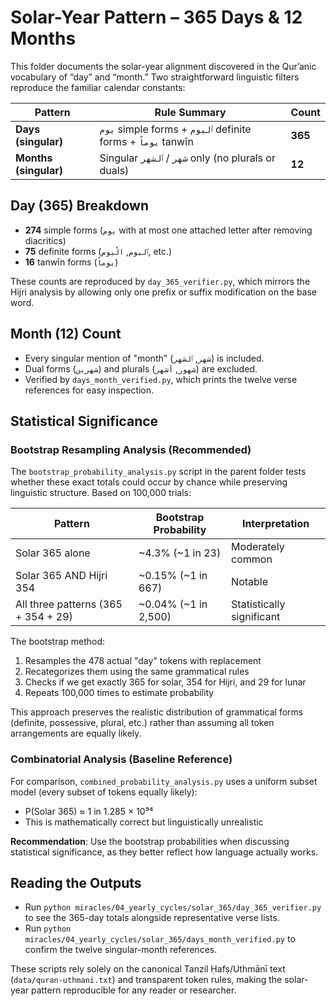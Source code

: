 # Solar-Year Pattern – 365 Days & 12 Months

This folder documents the solar-year alignment discovered in the Qur’anic vocabulary of
“day” and “month.” Two straightforward linguistic filters reproduce the familiar calendar
constants:

| Pattern               | Rule Summary                                                 | Count   |
| --------------------- | ------------------------------------------------------------ | ------- |
| **Days (singular)**   | `يوم` simple forms + `ٱليوم` definite forms + `يوماً` tanwīn | **365** |
| **Months (singular)** | Singular `شهر` / `ٱلشهر` only (no plurals or duals)          | **12**  |

## Day (365) Breakdown

- **274** simple forms (`يوم` with at most one attached letter after removing diacritics)
- **75** definite forms (`ٱليوم`, `الْيوم`, etc.)
- **16** tanwīn forms (`يوماً`)

These counts are reproduced by `day_365_verifier.py`, which mirrors the Hijri analysis by
allowing only one prefix or suffix modification on the base word.

## Month (12) Count

- Every singular mention of "month" (`شهر`, `ٱلشهر`) is included.
- Dual forms (`شهرين`) and plurals (`شهور`, `أشهر`) are excluded.
- Verified by `days_month_verified.py`, which prints the twelve verse references for easy
  inspection.

## Statistical Significance

### Bootstrap Resampling Analysis (Recommended)

The `bootstrap_probability_analysis.py` script in the parent folder tests whether these exact totals could occur by chance while preserving linguistic structure. Based on 100,000 trials:

| Pattern                             | Bootstrap Probability | Interpretation            |
| ----------------------------------- | --------------------- | ------------------------- |
| Solar 365 alone                     | ~4.3% (~1 in 23)      | Moderately common         |
| Solar 365 AND Hijri 354             | ~0.15% (~1 in 667)    | Notable                   |
| All three patterns (365 + 354 + 29) | ~0.04% (~1 in 2,500)  | Statistically significant |

The bootstrap method:

1. Resamples the 478 actual "day" tokens with replacement
2. Recategorizes them using the same grammatical rules
3. Checks if we get exactly 365 for solar, 354 for Hijri, and 29 for lunar
4. Repeats 100,000 times to estimate probability

This approach preserves the realistic distribution of grammatical forms (definite, possessive, plural, etc.) rather than assuming all token arrangements are equally likely.

### Combinatorial Analysis (Baseline Reference)

For comparison, `combined_probability_analysis.py` uses a uniform subset model (every subset of tokens equally likely):

- P(Solar 365) ≈ 1 in 1.285 × 10⁹⁴
- This is mathematically correct but linguistically unrealistic

**Recommendation**: Use the bootstrap probabilities when discussing statistical significance, as they better reflect how language actually works.

## Reading the Outputs

- Run `python miracles/04_yearly_cycles/solar_365/day_365_verifier.py` to see the 365-day
  totals alongside representative verse lists.
- Run `python miracles/04_yearly_cycles/solar_365/days_month_verified.py` to confirm the
  twelve singular-month references.

These scripts rely solely on the canonical Tanzil Ḥafṣ/Uthmānī text (`data/quran-uthmani.txt`)
and transparent token rules, making the solar-year pattern reproducible for any reader or
researcher.

